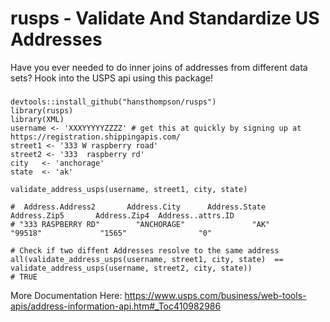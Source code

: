 # rusps -   Validate And Standardize US Addresses 
Have you ever needed to do inner joins of addresses from different data sets? 
Hook into the USPS api using this package!  
### 
```
devtools::install_github("hansthompson/rusps")
library(rusps)
library(XML)
username <- 'XXXYYYYYZZZZ' # get this at quickly by signing up at https://registration.shippingapis.com/
street1 <- '333 W raspberry road'
street2 <- '333  raspberry rd'
city   <- 'anchorage'
state  <- 'ak'

validate_address_usps(username, street1, city, state)

#  Address.Address2       Address.City      Address.State       Address.Zip5       Address.Zip4  Address..attrs.ID 
# "333 RASPBERRY RD"        "ANCHORAGE"               "AK"            "99518"             "1565"                "0" 

# Check if two diffent Addresses resolve to the same address
all(validate_address_usps(username, street1, city, state)  == validate_address_usps(username, street2, city, state))
# TRUE
```

More Documentation Here:
https://www.usps.com/business/web-tools-apis/address-information-api.htm#_Toc410982986